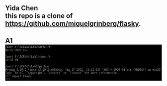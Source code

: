 Yida Chen<br>
this repo is a clone of https://github.com/miguelgrinberg/flasky.
---
A1<br>
![route](images/1.png)
---
